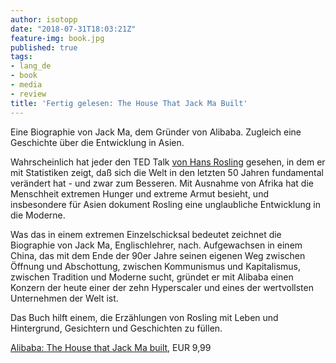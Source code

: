 ```yaml
---
author: isotopp
date: "2018-07-31T18:03:21Z"
feature-img: book.jpg
published: true
tags:
- lang_de
- book
- media
- review
title: 'Fertig gelesen: The House That Jack Ma Built'
---
```

Eine Biographie von Jack Ma, dem Gründer von Alibaba. Zugleich eine Geschichte über die Entwicklung in Asien.


Wahrscheinlich hat jeder den TED Talk
[von Hans Rosling](https://www.ted.com/talks/hans_rosling_shows_the_best_stats_you_ve_ever_seen) gesehen, in dem er mit Statistiken zeigt, daß sich die Welt in den letzten 50 Jahren fundamental verändert hat - und zwar zum Besseren. Mit Ausnahme von Afrika hat die Menschheit extremen Hunger und extreme Armut besieht, und insbesondere für Asien dokument Rosling eine unglaubliche Entwicklung in die Moderne.

Was das in einem extremen Einzelschicksal bedeutet zeichnet die Biographie von Jack Ma, Englischlehrer, nach. Aufgewachsen in einem China, das mit dem Ende der 90er Jahre seinen eigenen Weg zwischen Öffnung und Abschottung, zwischen Kommunismus und Kapitalismus, zwischen Tradition und Moderne sucht, gründet er mit Alibaba einen Konzern der heute einer der zehn Hyperscaler und eines der wertvollsten Unternehmen der Welt ist.

Das Buch hilft einem, die Erzählungen von Rosling mit Leben und Hintergrund, Gesichtern und Geschichten zu füllen.

[Alibaba: The House that Jack Ma built](https://www.amazon.de/Alibaba-House-That-Jack-Built-ebook/dp/B0124PP3AA), EUR 9,99
